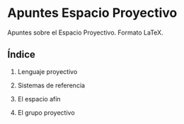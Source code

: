 # Apuntes Espacio Proyectivo

Apuntes sobre el Espacio Proyectivo. Formato LaTeX.

## Índice

1. Lenguaje proyectivo

2. Sistemas de referencia

3. El espacio afín

4. El grupo proyectivo
